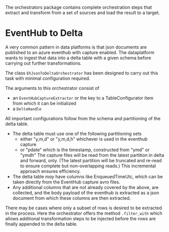 The orchestrators package contains complete orchestration steps
that extract and transform from a set of sources and load the result to a target.

# EventHub to Delta
A very common pattern in data platforms is that json documents are published to an 
azure eventhub with capture enabled. The dataplatform wants to ingest that data into 
a delta table with a given schema before carrying out further transformations.

The class `EhJsonToDeltaOrchestrator` has been designed to carry out this task with 
minimal configuration required.

The arguments to this orchestrator consist of
- an `EventHubCaptureExtractor` or the key to a TableConfigurator item from which it 
  can be initialized
- a `DeltaHandle`

All important configurations follow from the schema and partitioning of the delta table.
- The delta table must use one of the following partitioning sets
  - either "y,m,d" or "y,m,d,h" whichever is used in the eventhub capture
  - or "pdate" which is the timestamp, constructed from "ymd" or "ymdh"
  The capture files will be read from the latest partition in delta and forward, 
    only. (The latest partition will be truncated and re-read to ensure complete but 
    non-overlapping reads.) This incremental approach ensures efficiency.
- The delta table _may_ have columns like EnqueuedTimeUtc, which can be taken directly 
  from the EventHub capture avro files.
- Any additional columns that are not already covered by the above, are collected, 
  and the body payload of the eventhub is extracted as a json document from which 
  these columns are then extracted.

There may be cases where only a subset of rows is desired to be extracted in the 
process. Here the orchestrator offers the method `.filter_with` which allows 
additional transformation steps to be injected before the rows are finally appended 
to the delta table.
